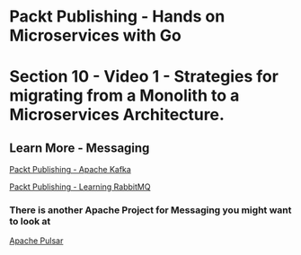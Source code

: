 # Packt Publishing - Hands on Microservices with Go
# Section 10 - Video 1 - Strategies for migrating from a Monolith to a Microservices Architecture.

## Learn More - Messaging

[Packt Publishing - Apache Kafka](https://www.packtpub.com/big-data-and-business-intelligence/apache-kafka)

[Packt Publishing - Learning RabbitMQ](https://www.packtpub.com/application-development/learning-rabbitmq)

### There is another Apache Project for Messaging you might want to look at

[Apache Pulsar](https://pulsar.apache.org/)
